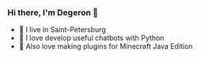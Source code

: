 ### Hi there, I'm Degeron 👋
* 🌇 I live in Saint-Petersburg
* 🐍 I love develop useful chatbots with Python
* 🎲 Also love making plugins for Minecraft Java Edition
